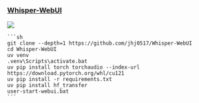 ### [Whisper-WebUI](https://github.com/jhj0517/Whisper-WebUI)

![](https://img.shields.io/github/license/jhj0517/Whisper-WebUI?style=flat-square)

````{tab} From source
```sh
git clone --depth=1 https://github.com/jhj0517/Whisper-WebUI
cd Whisper-WebUI
uv venv
.venv\Scripts\activate.bat
uv pip install torch torchaudio --index-url https://download.pytorch.org/whl/cu121
uv pip install -r requirements.txt
uv pip install hf_transfer
user-start-webui.bat
```
````
